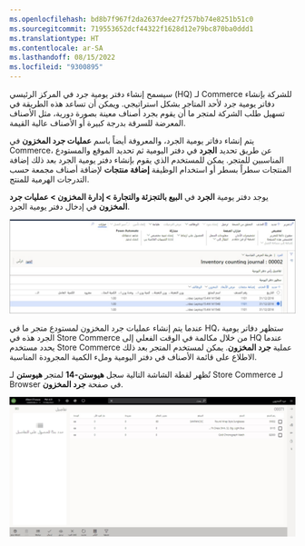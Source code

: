 ```yaml
---
ms.openlocfilehash: bd8b7f967f2da2637dee27f257bb74e8251b51c0
ms.sourcegitcommit: 719553652dcf44322f1628d12e79bc870ba0ddd1
ms.translationtype: HT
ms.contentlocale: ar-SA
ms.lasthandoff: 08/15/2022
ms.locfileid: "9300895"
---
```

سيسمح إنشاء دفتر يومية جرد في المركز الرئيسي (HQ) لـ Commerce للشركة بإنشاء دفاتر يومية جرد لأحد المتاجر بشكل استراتيجي. ويمكن أن تساعد هذه الطريقة في تسهيل طلب الشركة لمتجر ما أن يقوم بجرد أصناف معينة بصورة دورية، مثل الأصناف المعرضة للسرقة بدرجة كبيرة أو الأصناف عالية القيمة. 

يتم إنشاء دفاتر يومية الجرد، والمعروفة أيضاً باسم **عمليات جرد المخزون** في Commerce، عن طريق تحديد **الجرد** في دفتر اليومية ثم تحديد الموقع والمستودع المناسبين للمتجر. يمكن للمستخدم الذي يقوم بإنشاء دفتر يومية الجرد بعد ذلك إضافة المنتجات سطراً بسطر أو استخدام الوظيفة **إضافة منتجات** لإضافة أصناف مجمعة حسب التدرجات الهرمية للمنتج. 

يوجد دفتر يومية **الجرد** في **البيع بالتجزئة والتجارة > إدارة المخزون > عمليات جرد المخزون** في إدخال دفتر يومية الجرد.

![لقطة شاشة لصفحة دفتر يومية الجرد في Dynamics 365 Commerce.](../media/inventory-count-journal-ss.jpg)

عندما يتم إنشاء عمليات جرد المخزون لمستودع متجر ما في HQ، ستظهر دفاتر يومية الجرد هذه في Store Commerce من خلال مكالمة في الوقت الفعلي إلى HQ عندما يحدد مستخدم Store Commerce عملية **جرد المخزون**. يمكن لمستخدم المتجر بعد ذلك الاطلاع على قائمة الأصناف في دفتر اليومية وملء الكمية المجرودة المناسبة. 

تُظهر لقطة الشاشة التالية سجل **هيوستن-14** لمتجر **هيوستن** لـ Store Commerce لـ Browser في صفحة **جرد المخزون**.

 
![لقطة شاشة لصفحة جرد المخزون في Dynamics 365 Commerce.](../media/stock-count-ss.jpg)

